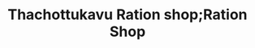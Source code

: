 ---
title: "Thachottukavu Ration shop;Ration Shop"
url: /tachottukavu/thachottukavu-ration-shop-ration-shop/
shop: convenience
---